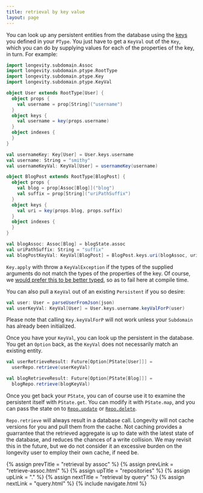 ```yaml
---
title: retrieval by key value
layout: page
---
```


You can look up any persistent entities from the database using the
[keys](../ptype/keys.html) you defined in your `PType`. You just have
to get a `KeyVal` out of the `Key`, which you can do by supplying
values for each of the properties of the key, in turn. For example:

```scala
import longevity.subdomain.Assoc
import longevity.subdomain.ptype.RootType
import longevity.subdomain.ptype.Key
import longevity.subdomain.ptype.KeyVal

object User extends RootType[User] {
  object props {
    val username = prop[String]("username")
  }
  object keys {
    val username = key(props.username)
  }
  object indexes {
  }
}

val usernameKey: Key[User] = User.keys.username
val username: String = "smithy"
val usernameKeyVal: KeyVal[User] = usernameKey(username)

object BlogPost extends RootType[BlogPost] {
  object props {
    val blog = prop[Assoc[Blog]]("blog")
    val suffix = prop[String]("uriPathSuffix")
  }
  object keys {
    val uri = key(props.blog, props.suffix)
  }
  object indexes {
  }
}

val blogAssoc: Assoc[Blog] = blogState.assoc
val uriPathSuffix: String = "suffix"
val blogPostKeyVal: KeyVal[BlogPost] = BlogPost.keys.uri(blogAssoc, uriPathSuffix)
```

`Key.apply` with throw a `KeyValException` if the types of the
supplied arguments do not match the types of the properties of the
key. Of course, we [would prefer this to be better
typed](https://www.pivotaltracker.com/story/show/109682804), so as to
fail here at compile time.

You can also pull a `KeyVal` out of an existing `Persistent` if you so
desire:

```scala
val user: User = parseUserFromJson(json)
val userKeyVal: KeyVal[User] = User.keys.username.keyValForP(user)
```

Please note that calling `Key.keyValForP` will not work unless your
`Subdomain` has already been initialized.

Once you have your `KeyVal`, you can look up the persistent in the
database. You get an `Option` back, as the `KeyVal` does not
necessarily match an existing entity.

```scala
val userRetrieveResult: Future[Option[PState[User]]] =
  userRepo.retrieve(userKeyVal)

val blogRetrieveResult: Future[Option[PState[Blog]]] =
  blogRepo.retrieve(blogKeyVal)
```

Once you get back your `PState`, you can of course use it to examine
the persistent itself with `PState.get`. You can modify it with
`PState.map`, and you can pass the state on to
[`Repo.update`](repo-update.html) or
[`Repo.delete`](repo-delete.html).

`Repo.retrieve` will always result in a database call. Longevity will
not cache versions for you and pull them from the cache. Not caching
provides a guarrantee that the retrieved aggregate is up to date with
the latest state of the database, and reduces the chances of a write
collision. We may revisit this in the future, but we do not consider
it an excessive burden on the longevity user to employ their own
cache, if need be.

{% assign prevTitle = "retrieval by assoc" %}
{% assign prevLink = "retrieve-assoc.html" %}
{% assign upTitle = "repositories" %}
{% assign upLink = "." %}
{% assign nextTitle = "retrieval by query" %}
{% assign nextLink = "query.html" %}
{% include navigate.html %}

